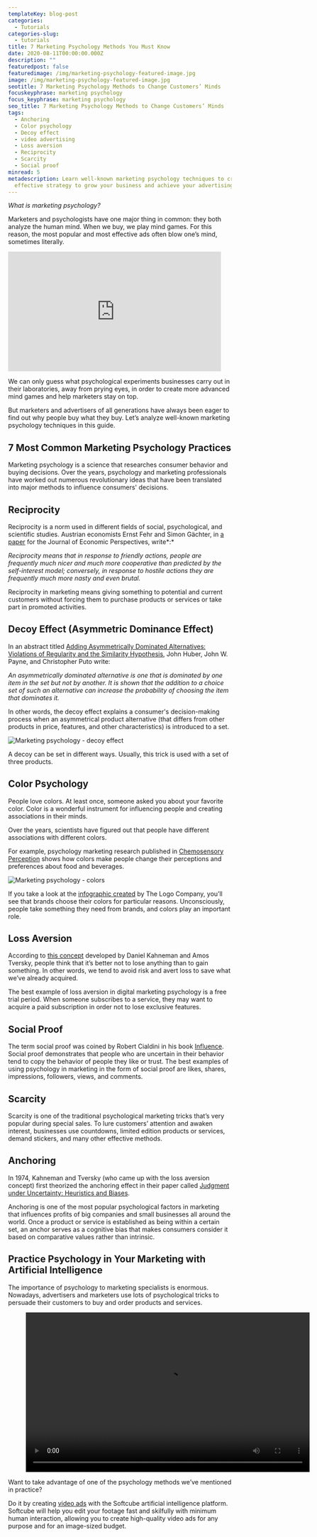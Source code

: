 ```yaml
---
templateKey: blog-post
categories:
  - Tutorials
categories-slug:
  - tutorials
title: 7 Marketing Psychology Methods You Must Know
date: 2020-08-11T00:00:00.000Z
description: ""
featuredpost: false
featuredimage: /img/marketing-psychology-featured-image.jpg
image: /img/marketing-psychology-featured-image.jpg
seotitle: 7 Marketing Psychology Methods to Change Customers’ Minds
focuskeyphrase: marketing psychology
focus_keyphrase: marketing psychology
seo_title: 7 Marketing Psychology Methods to Change Customers’ Minds
tags:
  - Anchoring
  - Color psychology
  - Decoy effect
  - video advertising
  - Loss aversion
  - Reciprocity
  - Scarcity
  - Social proof
minread: 5
metadescription: Learn well-known marketing psychology techniques to create an
  effective strategy to grow your business and achieve your advertising goals.
---
```

<!--StartFragment-->

*What is marketing psychology?* 

Marketers and psychologists have one major thing in common: they both analyze the human mind. When we buy, we play mind games. For this reason, the most popular and most effective ads often blow one’s mind, sometimes literally.

<div class="blog-iframe"><iframe loading="lazy" src="https://giphy.com/embed/b8kHKZq3YFfnq" width="480" height="270" frameBorder="0" class="giphy-embed" allowFullScreen></iframe></div>

We can only guess what psychological experiments businesses carry out in their laboratories, away from prying eyes, in order to create more advanced mind games and help marketers stay on top. 

But marketers and advertisers of all generations have always been eager to find out why people buy what they buy. Let’s analyze well-known marketing psychology techniques in this guide.

## 7 Most Common Marketing Psychology Practices

Marketing psychology is a science that researches consumer behavior and buying decisions. Over the years, psychology and marketing professionals have worked out numerous revolutionary ideas that have been translated into major methods to influence consumers' decisions.

## Reciprocity

Reciprocity is a norm used in different fields of social, psychological, and scientific studies. Austrian economists Ernst Fehr and Simon Gächter, in [a paper](https://www.aeaweb.org/articles?id=10.1257/jep.14.3.159) for the Journal of Economic Perspectives, write*:*

*Reciprocity means that in response to friendly actions, people are frequently much nicer and much more cooperative than predicted by the self-interest model; conversely, in response to hostile actions they are frequently much more nasty and even brutal.*

Reciprocity in marketing means giving something to potential and current customers without forcing them to purchase products or services or take part in promoted activities.

## Decoy Effect (Asymmetric Dominance Effect)

In an abstract titled [Adding Asymmetrically Dominated Alternatives: Violations of Regularity and the Similarity Hypothesis](https://academic.oup.com/jcr/article-abstract/9/1/90/1839380), John Huber, John W. Payne, and Christopher Puto write:

*An asymmetrically dominated alternative is one that is dominated by one item in the set but not by another. It is shown that the addition to a choice set of such an alternative can increase the probability of choosing the item that dominates it.*

In other words, the decoy effect explains a consumer's decision-making process when an asymmetrical product alternative (that differs from other products in price, features, and other characteristics) is introduced to a set.

![Marketing psychology - decoy effect](/img/marketing-psychology-decoy-effect.jpg)

A decoy can be set in different ways. Usually, this trick is used with a set of three products.

## Color Psychology

People love colors. At least once, someone asked you about your favorite color. Color is a wonderful instrument for influencing people and creating associations in their minds. 

Over the years, scientists have figured out that people have different associations with different colors.

For example, psychology marketing research published in [Chemosensory Perception](https://link.springer.com/article/10.1007/s12078-009-9046-4) shows how colors make people change their perceptions and preferences about food and beverages.

![Marketing psychology - colors](/img/marketing-psychology-colors-1024x897.jpg)

If you take a look at the [infographic created](https://thelogocompany.net/blog/infographics/psychology-color-logo-design/) by The Logo Company, you’ll see that brands choose their colors for particular reasons. Unconsciously, people take something they need from brands, and colors play an important role.

## Loss Aversion

According to [this concept](https://www.jstor.org/stable/1914185) developed by Daniel Kahneman and Amos Tversky, people think that it’s better not to lose anything than to gain something. In other words, we tend to avoid risk and avert loss to save what we’ve already acquired. 

The best example of loss aversion in digital marketing psychology is a free trial period. When someone subscribes to a service, they may want to acquire a paid subscription in order not to lose exclusive features.

## Social Proof

The term social proof was coined by Robert Cialdini in his book [Influence](https://www.amazon.com/Influence-Psychology-Persuasion-Robert-Cialdini/dp/006124189X). Social proof demonstrates that people who are uncertain in their behavior tend to copy the behavior of people they like or trust. The best examples of using psychology in marketing in the form of social proof are likes, shares, impressions, followers, views, and comments.

## Scarcity

Scarcity is one of the traditional psychological marketing tricks that’s very popular during special sales. To lure customers’ attention and awaken interest, businesses use countdowns, limited edition products or services, demand stickers, and many other effective methods.

## Anchoring

In 1974, Kahneman and Tversky (who came up with the loss aversion concept) first theorized the anchoring effect in their paper called [Judgment under Uncertainty: Heuristics and Biases](https://science.sciencemag.org/content/185/4157/1124).

Anchoring is one of the most popular psychological factors in marketing that influences profits of big companies and small businesses all around the world. Once a product or service is established as being within a certain set, an anchor serves as a cognitive bias that makes consumers consider it based on comparative values rather than intrinsic. 

## Practice Psychology in Your Marketing with Artificial Intelligence

The importance of psychology to marketing specialists is enormous. Nowadays, advertisers and marketers use lots of psychological tricks to persuade their customers to buy and order products and services.

<figure class="wp-block-video aligncenter"><video controls autoplay="autoplay" loop="loop" width="640" height="360"src="https://video.softcube.com/media/27c40ff5f7bd62126167ad55e0b84c5c.mp4"></video></figure>

Want to take advantage of one of the psychology methods we’ve mentioned in practice?

Do it by creating [video ads](https://softcube.com/) with the Softcube artificial intelligence platform. Softcube will help you edit your footage fast and skilfully with minimum human interaction, allowing you to create high-quality video ads for any purpose and for an image-sized budget.

<style>
@media screen and (max-width: 780px){
  iframe {
    height: inherit !important;
  }
}
</style>